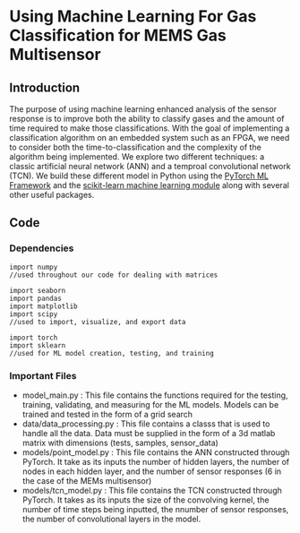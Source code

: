 # Using Machine Learning For Gas Classification for MEMS Gas Multisensor
## Introduction
   The purpose of using machine learning enhanced analysis of the sensor response is to improve both the ability to classify gases and the amount of time required to make those classifications. With the goal of implementing a classification algorithm on an embedded system such as an FPGA, we need to consider both the time-to-classification and the complexity of the algorithm being implemented. We explore two different techniques: a classic artificial neural network (ANN) and a temproal convolutional network (TCN). We build these different model in Python using the [PyTorch ML Framework](https://pytorch.org/) and the [scikit-learn machine learning module](https://scikit-learn.org/stable/) along with several other useful packages.

## Code 
### Dependencies
```
import numpy 
//used throughout our code for dealing with matrices

import seaborn
import pandas
import matplotlib
import scipy
//used to import, visualize, and export data

import torch
import sklearn
//used for ML model creation, testing, and training
```
### Important Files
* model_main.py : This file contains the functions required for the testing, training, validating, and measuring for the ML models. Models can be trained and tested in the form of a grid search
* data/data_processing.py : This file contains a classs that is used to handle all the data. Data must be supplied in the form of a 3d matlab matrix with dimensions (tests, samples, sensor_data)
* models/point_model.py :  This file contains the ANN constructed through PyTorch. It take as its inputs the number of hidden layers, the number of nodes in each hidden layer, and the number of sensor responses (6 in the case of the MEMs multisensor)
* models/tcn_model.py : This file contains the TCN constructed through PyTorch. It takes as its inputs the size of the convolving kernel, the number of time steps being inputted, the nnumber of sensor responses, the number of convolutional layers in the model.

